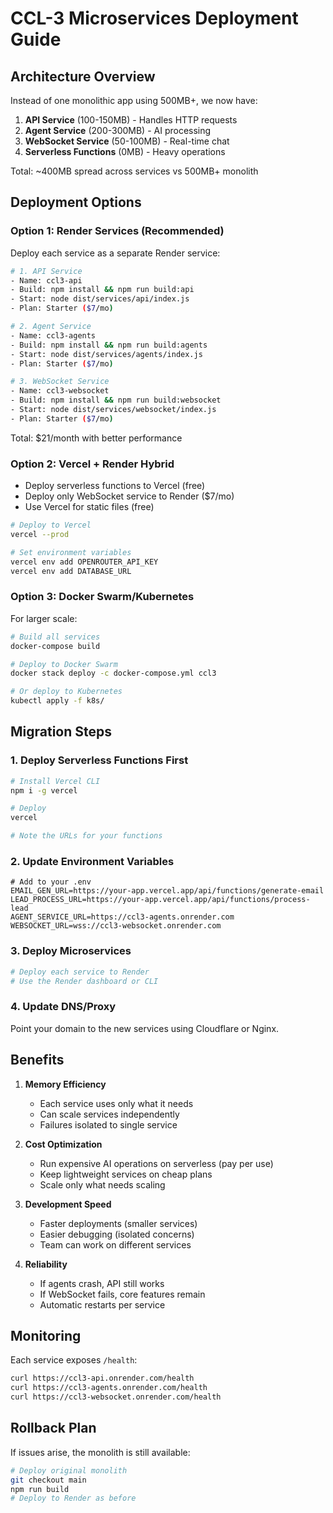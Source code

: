 # CCL-3 Microservices Deployment Guide

## Architecture Overview

Instead of one monolithic app using 500MB+, we now have:

1. **API Service** (100-150MB) - Handles HTTP requests
2. **Agent Service** (200-300MB) - AI processing 
3. **WebSocket Service** (50-100MB) - Real-time chat
4. **Serverless Functions** (0MB) - Heavy operations

Total: ~400MB spread across services vs 500MB+ monolith

## Deployment Options

### Option 1: Render Services (Recommended)
Deploy each service as a separate Render service:

```bash
# 1. API Service
- Name: ccl3-api
- Build: npm install && npm run build:api
- Start: node dist/services/api/index.js
- Plan: Starter ($7/mo)

# 2. Agent Service  
- Name: ccl3-agents
- Build: npm install && npm run build:agents
- Start: node dist/services/agents/index.js
- Plan: Starter ($7/mo)

# 3. WebSocket Service
- Name: ccl3-websocket
- Build: npm install && npm run build:websocket
- Start: node dist/services/websocket/index.js
- Plan: Starter ($7/mo)
```

Total: $21/month with better performance

### Option 2: Vercel + Render Hybrid
- Deploy serverless functions to Vercel (free)
- Deploy only WebSocket service to Render ($7/mo)
- Use Vercel for static files (free)

```bash
# Deploy to Vercel
vercel --prod

# Set environment variables
vercel env add OPENROUTER_API_KEY
vercel env add DATABASE_URL
```

### Option 3: Docker Swarm/Kubernetes
For larger scale:

```bash
# Build all services
docker-compose build

# Deploy to Docker Swarm
docker stack deploy -c docker-compose.yml ccl3

# Or deploy to Kubernetes
kubectl apply -f k8s/
```

## Migration Steps

### 1. Deploy Serverless Functions First
```bash
# Install Vercel CLI
npm i -g vercel

# Deploy
vercel

# Note the URLs for your functions
```

### 2. Update Environment Variables
```env
# Add to your .env
EMAIL_GEN_URL=https://your-app.vercel.app/api/functions/generate-email
LEAD_PROCESS_URL=https://your-app.vercel.app/api/functions/process-lead
AGENT_SERVICE_URL=https://ccl3-agents.onrender.com
WEBSOCKET_URL=wss://ccl3-websocket.onrender.com
```

### 3. Deploy Microservices
```bash
# Deploy each service to Render
# Use the Render dashboard or CLI
```

### 4. Update DNS/Proxy
Point your domain to the new services using Cloudflare or Nginx.

## Benefits

1. **Memory Efficiency**
   - Each service uses only what it needs
   - Can scale services independently
   - Failures isolated to single service

2. **Cost Optimization**
   - Run expensive AI operations on serverless (pay per use)
   - Keep lightweight services on cheap plans
   - Scale only what needs scaling

3. **Development Speed**
   - Faster deployments (smaller services)
   - Easier debugging (isolated concerns)
   - Team can work on different services

4. **Reliability**
   - If agents crash, API still works
   - If WebSocket fails, core features remain
   - Automatic restarts per service

## Monitoring

Each service exposes `/health`:
```bash
curl https://ccl3-api.onrender.com/health
curl https://ccl3-agents.onrender.com/health
curl https://ccl3-websocket.onrender.com/health
```

## Rollback Plan

If issues arise, the monolith is still available:
```bash
# Deploy original monolith
git checkout main
npm run build
# Deploy to Render as before
```